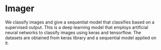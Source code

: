 # Imager
We classify images and give a sequential model that classifies based on a supervised output.
This is a deep learning model that employs artificial neural networks to classify images using keras and tensorflow.
The datasets are obtained from keras library and a sequential model applied on it.
